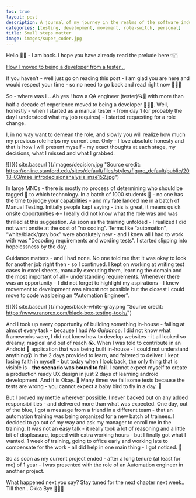 ```yaml
---
toc: true
layout: post
description: A journal of my journey in the realms of the software industry.
categories: [testing, development, movement, role-switch, personal]
title: Small steps matter
image: images/super_coder.jpg
---
```


Hello 👋🏼 - I am back. I hope you have already read the prelude here 👇🏼 

[How I moved to being a developer from a tester...](https://www.notion.so/How-I-moved-to-being-a-developer-from-a-tester-5345e487ef614f479a617f8234a1856b)

If you haven’t - well just go on reading this post - I am glad you are here and would respect your time - so no need to go back and read right now 🙆🏻‍♀️ 

So - where was I .. Ah yes ! how a QA engineer (tester)🔍🐞 with more than half a decade of experience moved to being a developer 👩🏻‍💻. Well, honestly - when I started as a manual tester - from day 1 (or probably the day I understood what my job requires) - I started requesting for a role change. 

I, in no way want to demean the role, and slowly you will realize how much my previous role helps my current one. Only - I love absolute honesty and that is how I will present myself - my exact thoughts at each stage, my decisions, what I missed and what I grabbed. 

![]({{ site.baseurl }}/images/decision.jpg "Source credit: https://online.stanford.edu/sites/default/files/styles/figure_default/public/2018-03/mse_introdecisionanalysis_mse152.jpg")

In large MNCs - there is mostly no process of determining who should be tagged :link: to which technology. In a batch of 1000 students :busts_in_silhouette: - no one has the time to judge your capabilities - and my fate landed me in a batch of Manual Testing. Initially people kept saying - this is great, it means quick onsite opportunities :airplane:- I really did not know what the role was and was thrilled at this suggestion. 
As soon as the training unfolded - I realized I did not want onsite at the cost of “no coding”. Terms like “automation”, “white/black/gray box” were aboslutely new - and I knew all I had to work with was "Decoding requirements and wording tests". I started slipping into hopelessness by the day. 



Guidance matters - and I had none. No one told me that it was okay to look for another job right then - so I continued. I kept on working at writing test cases in excel sheets, manually executing them, learning the domain and the most important of all - understanding requirements. Whenever there was an opportunity - I did not forget to highlight my aspirations - I knew movement to development was almost not possible but the closest I could move to code was being an “Automation Engineer”. 

![]({{ site.baseurl }}/images/black-white-gray.png "Source credit: https://www.ranorex.com/black-box-testing-tools/")

And I took up every opportunity of building something in-house - failing at almost every task - because I had _No Guidance_. I did not know what frameworks were, I did not know how to develop websites - it all looked so dreamy, magical and out of reach :sob:. When I was told to contribute in an Android :iphone: application that was being built in-house - I could not understand anything:dizzy_face: in the 2 days provided to learn, and faltered to deliver. I kept losing faith in myself - but today when I look back, the only thing that is visible is - **the scenario was bound to fail**. I cannot expect myself to create a production ready UX design in just 2 days of learning android development. And it is Okay. :purple_heart: Many times we fail some tests because the tests are wrong - you cannot expect a baby bird to fly in a day. :hatching_chick: 

But I proved my mettle wherever possible. I never backed out on any added responsibilities - and delivered more than what was expected. One day, out of the blue, I got a message from a friend in a different team - that an automation training was being organized for a new batch of trainees. I decided to go out of my way and ask my manager to enroll me in the training. It was not an easy talk - it really took a lot of reasoning and a little bit of displeasure, topped with extra working hours - but I finally got what I wanted. 1 week of training, going to office early and working late to compensate for the work - all did help in one main thing - I got noticed. :raising_hand:


So as soon as my current project ended - after a long tenure (at least for me) of 1 year - I was presented with the role of an Automation engineer in another project.

What happened next you say? Stay tuned for the next chapter next week.. Till then.. Okka Bye 👩🏻‍💻